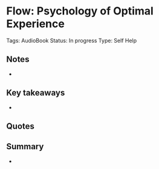 # Flow: Psychology of Optimal Experience

Tags: AudioBook
Status: In progress
Type: Self Help

## Notes

- 

## Key takeaways

- 

## Quotes

> 
> 

## Summary

-